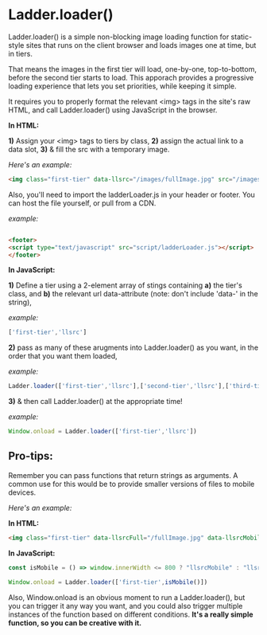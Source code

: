 # Ladder.loader()

Ladder.loader() is a simple non-blocking image loading function for static-style sites that runs on the client browser and loads images one at time, but in tiers. 

That means the images in the first tier will load, one-by-one, top-to-bottom, before the second tier starts to load. This apporach provides a progressive loading experience that lets you set priorities, while keeping it simple. 

It requires you to properly format the relevant \<img\> tags in the site's raw HTML, and call Ladder.loader() using JavaScript in the browser.

**In HTML:**

**1)** Assign your \<img\> tags to tiers by class,
**2)** assign the actual link to a data slot,
**3)** & fill the src with a temporary image. 

*Here's an example:*
	
```HTML
<img class="first-tier" data-llsrc="/images/fullImage.jpg" src="/images/tempLoading.svg">
```

Also, you'll need to import the ladderLoader.js in your header or footer. You can host the file yourself, or pull from a CDN.

*example:*
```HTML

<footer>
<script type="text/javascript" src="script/ladderLoader.js"></script>
</footer>
```

**In JavaScript:**

**1)** Define a tier using a 2-element array of stings containing **a)** the tier's class, and **b)** the relevant url data-attribute (note: don't include 'data-' in the string),

*example:* 
```javascript 
['first-tier','llsrc'] 
```

**2)** pass as many of these arugments into Ladder.loader() as you want, in the order that you want them loaded,

*example:* 
```javascript 
Ladder.loader(['first-tier','llsrc'],['second-tier','llsrc'],['third-tier','llsrc'])
```

**3)** & then call Ladder.loader() at the appropriate time!

*example:*
```javascript 
Window.onload = Ladder.loader(['first-tier','llsrc'])
```

## Pro-tips:

Remember you can pass functions that return strings as arguments. A common use for this would be to provide smaller versions of files to mobile devices.

*Here's an example:*

**In HTML:**

```HTML 
<img class="first-tier" data-llsrcFull="/fullImage.jpg" data-llsrcMobile="/smallImage.jpg" src="/images/tempLoading.svg"> 
```

**In JavaScript:**

```javascript 
const isMobile = () => window.innerWidth <= 800 ? "llsrcMobile" : "llsrcFull";

Window.onload = Ladder.loader(['first-tier',isMobile()])

```

Also, Window.onload is an obvious moment to run a Ladder.loader(), but you can trigger it any way you want, and you could also trigger multiple instances of the function based on different conditions. **It's a really simple function, so you can be creative with it.**
